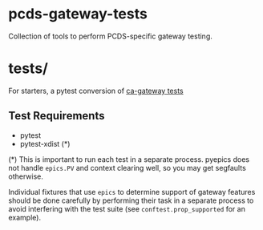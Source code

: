 pcds-gateway-tests
==================

Collection of tools to perform PCDS-specific gateway testing.


tests/
======

For starters, a pytest conversion of [ca-gateway
tests](https://github.com/slac-epics/ca-gateway/tree/R2.1.2.0-1.branch/testTop/pyTestsApp)


Test Requirements
-----------------

* pytest
* pytest-xdist (*)


(*) This is important to run each test in a separate process.  pyepics does
not handle ``epics.PV`` and context clearing well, so you may get segfaults
otherwise.

Individual fixtures that use ``epics`` to determine support of gateway features
should be done carefully by performing their task in a separate process to
avoid interfering with the test suite (see ``conftest.prop_supported`` for an
example).
